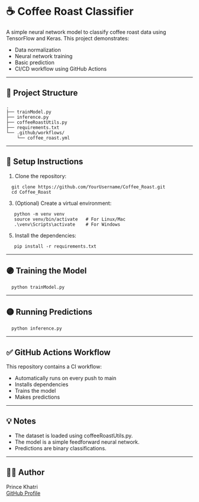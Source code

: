 
# ☕ Coffee Roast Classifier

A simple neural network model to classify coffee roast data using TensorFlow and Keras. This project demonstrates:
- Data normalization
- Neural network training
- Basic prediction
- CI/CD workflow using GitHub Actions

---

## 📂 Project Structure
```
.
├── trainModel.py          
├── inference.py        
├── coffeeRoastUtils.py     
├── requirements.txt        
└── .github/workflows/
    └── coffee_roast.yml    
```
---

## 🚀 Setup Instructions

1. Clone the repository:
 ```
   git clone https://github.com/YourUsername/Coffee_Roast.git
   cd Coffee_Roast
```

3. (Optional) Create a virtual environment:
```
   python -m venv venv
   source venv/bin/activate   # For Linux/Mac
   .\venv\Scripts\activate    # For Windows
```
5. Install the dependencies:
```
   pip install -r requirements.txt
```
---

## 🟣 Training the Model
```
  python trainModel.py
```
---

## 🟡 Running Predictions
```
  python inference.py
```
---

## ✅ GitHub Actions Workflow

This repository contains a CI workflow:
- Automatically runs on every push to main
- Installs dependencies
- Trains the model
- Makes predictions

---

## 💡 Notes

- The dataset is loaded using coffeeRoastUtils.py.
- The model is a simple feedforward neural network.
- Predictions are binary classifications.

---

## 👨‍💻 Author

Prince Khatri  
[GitHub Profile](https://github.com/Prince-Khatri)


